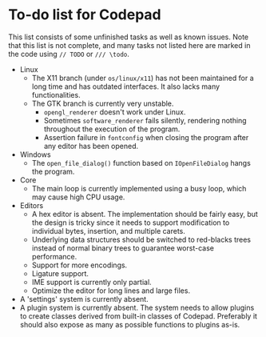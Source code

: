 # To-do list for Codepad
This list consists of some unfinished tasks as well as known issues. Note that this list is not complete, and many tasks not listed here are marked in the code using `// TODO` or `/// \todo`.

- Linux
	- The X11 branch (under `os/linux/x11`) has not been maintained for a long time and has outdated interfaces. It also lacks many functionalities.
	- The GTK branch is currently very unstable.
		- `opengl_renderer` doesn't work under Linux.
		- Sometimes `software_renderer` fails silently, rendering nothing throughout the execution of the program.
		- Assertion failure in `fontconfig` when closing the program after any editor has been opened.
- Windows
	- The `open_file_dialog()` function based on `IOpenFileDialog` hangs the program.
- Core
	- The main loop is currently implemented using a busy loop, which may cause high CPU usage.
- Editors
	- A hex editor is absent. The implementation should be fairly easy, but the design is tricky since it needs to support modification to individual bytes, insertion, and multiple carets.
	- Underlying data structures should be switched to red-blacks trees instead of normal binary trees to guarantee worst-case performance.
	- Support for more encodings.
	- Ligature support.
	- IME support is currently only partial.
	- Optimize the editor for long lines and large files.
- A 'settings' system is currently absent.
- A plugin system is currently absent. The system needs to allow plugins to create classes derived from built-in classes of Codepad. Preferably it should also expose as many as possible functions to plugins as-is.
